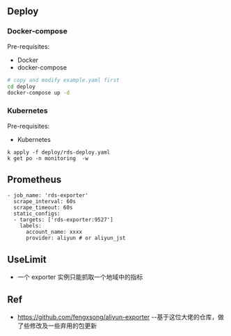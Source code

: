## Deploy

### Docker-compose

Pre-requisites:

- Docker
- docker-compose

```bash
# copy and modify example.yaml first
cd deploy
docker-compose up -d
```
### Kubernetes

Pre-requisites:

- Kubernetes
```
k apply -f deploy/rds-deploy.yaml
k get po -n monitoring  -w
```

## Prometheus
```
- job_name: 'rds-exporter'
  scrape_interval: 60s
  scrape_timeout: 60s
  static_configs:
  - targets: ['rds-exporter:9527']
    labels:
      account_name: xxxx
      provider: aliyun # or aliyun_jst
```

## UseLimit
* 一个 exporter 实例只能抓取一个地域中的指标 

## Ref
* https://github.com/fengxsong/aliyun-exporter --基于这位大佬的仓库，做了些修改及一些弃用的包更新